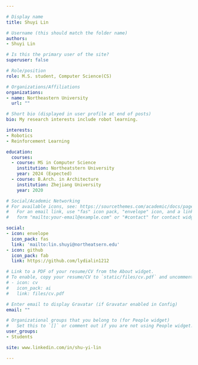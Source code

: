 ```yaml
---

# Display name
title: Shuyi Lin

# Username (this should match the folder name)
authors:
- Shuyi Lin

# Is this the primary user of the site?
superuser: false

# Role/position
role: M.S. student, Computer Science(CS)

# Organizations/Affiliations
organizations:
- name: Northeastern University
  url: ""

# Short bio (displayed in user profile at end of posts)
bio: My research interests include robot learning.

interests:
- Robotics
- Reinforcement Learning

education:
  courses:
  - course: MS in Computer Science
    institution: Northeatstern University
    year: 2024 (Expected)
  - course: B.Arch. in Architecture
    institution: Zhejiang University
    year: 2020

# Social/Academic Networking
# For available icons, see: https://sourcethemes.com/academic/docs/page-builder/#icons
#   For an email link, use "fas" icon pack, "envelope" icon, and a link in the
#   form "mailto:your-email@example.com" or "#contact" for contact widget.

social:
- icon: envelope
  icon_pack: fas
  link: 'mailto:lin.shuyi@northeatsern.edu'
- icon: github
  icon_pack: fab
  link: https://github.com/lydialin1212

# Link to a PDF of your resume/CV from the About widget.
# To enable, copy your resume/CV to `static/files/cv.pdf` and uncomment the lines below.
# - icon: cv
#   icon_pack: ai
#   link: files/cv.pdf

# Enter email to display Gravatar (if Gravatar enabled in Config)
email: ""

# Organizational groups that you belong to (for People widget)
#   Set this to `[]` or comment out if you are not using People widget.
user_groups:
- Students

site: www.linkedin.com/in/shu-yi-lin

---
```


<!-- #<meta http-equiv = "refresh" content = " 0 ; url = www.linkedin.com/in/shu-yi-lin"/> -->
